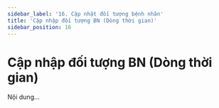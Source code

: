 ```yaml
---
sidebar_label: '16. Cập nhật đối tượng bệnh nhân'
title: 'Cập nhập đối tượng BN (Dòng thời gian)'
sidebar_position: 16
---
```

# Cập nhập đối tượng BN (Dòng thời gian)
Nội dung...